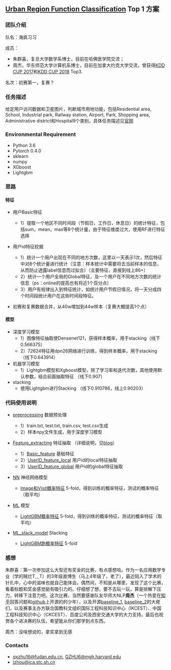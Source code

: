 ## **[Urban Region Function Classification](https://dianshi.baidu.com/competition/30/rank) Top 1 方案**

### 团队介绍

队名：海疯习习

成员：
- 朱群喜，复旦大学数学系博士，目前在哈佛医学院交流；
- 周杰，华东师范大学计算机系博士，目前在加拿大约克大学交流，曾获得[KDD CUP 2017](https://github.com/12190143/Black-Swan)和[KDD CUP 2018](https://github.com/12190143/KDD_CUP_2018) Top3.

名次：初赛第一，复赛？

### 任务描述
给定用户访问数据和卫星图片，判断城市用地功能，包括Residential area, School, Industrial park, Railway station, Airport, Park, Shopping area, Administrative district和Hospital9个类别，具体任务描述见[官网](https://dianshi.baidu.com/competition/30/question) 

### Environmental Requirement
- Python 3.6
- Pytorch 0.4.0
- sklearn
- numpy
- XGboost
- Lightgbm

### 思路
#### 特征

- 用户Basic特征
  - 1）提取一个地区不同时间段（节假日，工作日，休息日）的统计特征，包括sum，mean，max等8个统计量，由于特征维度过大，使用RF进行特征选择

- 用户id特征挖掘

  - 1）统计一个用户出现在不同的地方次数，这里以一天表示1次，然后特征中对8个统计量进行统计（注意：样本统计中需要将去当前样本的信息，从而防止透露label信息而过拟合）（主要特征，直接到线上86+）
  - 2）统计一个用户全局的Global特征，及一个用户在不同地方次数的统计信息（ps：online的提高也有将近1个百分点）
  - 3）用户有规律出入到特征统计，如统计用户节假日情况，将一天分成四个时间段统计用户在这些时间段特征。

- 初赛和复赛数据合并，从40w增加到44w样本（复赛大概提高1个点）

#### 模型
- 深度学习模型
   - 1）图像特征抽取使Densenet121，获得样本概率，用于stacking（线下0.566375）
   - 2）7*26*24特征用dpn26网络进行训练，得到样本概率，用于stacking（线下0.643914）
- 机器学习模型
   - 1）Lightgbm模型和Xgboost模型，除了学习率和迭代次数，其他使用默认参数，结合前面抽取特征 （线下0.907）
- stacking
   - 使用Lightgbm进行Stacking （线下0.910786，线上0.90203）
   
### 代码使用说明
- [preprocessing](https://github.com/zhuqunxi/Urban-Region-Function-Classification-/tree/master/data_processing) 数据预处理
	- 1）train.txt, test.txt, train.csv, test.csv生成
	- 2）样本npy文件生成，用于深度学习模型
- [Feature_extracting](https://github.com/zhuqunxi/Urban-Region-Function-Classification-/tree/master/Feature_extracting) 特征抽取 （详细说明，见[blog](https://www.cnblogs.com/skykill/p/11273640.html)）
	- 1）[Basic_feature](https://github.com/zhuqunxi/Urban-Region-Function-Classification/tree/master/Feature_extracting/Basic_feature) 基础特征
	- 2）[UserID_feature_local](https://github.com/zhuqunxi/Urban-Region-Function-Classification/tree/master/Feature_extracting/UserID_feature_local) 用户id的local特征抽取
	- 3）[UserID_feature_global](https://github.com/zhuqunxi/Urban-Region-Function-Classification/tree/master/Feature_extracting/UserID_feature_global) 用户id的global特征抽取
	
- [NN](https://github.com/zhuqunxi/Urban-Region-Function-Classification-/tree/master/CNN) 神经网络模型
	- [Image和Visit概率特征](https://github.com/zhuqunxi/Urban-Region-Function-Classification/tree/master/CNN) 5-fold，得到训练的概率特征，测试的概率特征（取平均）
- [ML](https://github.com/zhuqunxi/Urban-Region-Function-Classification-/tree/master/ML) 模型
	- [LightGBM概率特征](https://github.com/zhuqunxi/Urban-Region-Function-Classification/tree/master/ML) 5-fold，得到训练的概率特征，测试的概率特征（取平均）
- [ML_stack_model](https://github.com/zhuqunxi/Urban-Region-Function-Classification-/tree/master/ML_stack_model) Stacking
	- [LightGBM跑概率特征](https://github.com/zhuqunxi/Urban-Region-Function-Classification-/tree/master/ML_stack_model) 5-fold


### 感想
朱群喜：第一次参加这么大型还有奖金的比赛，有点感想哈。作为一名应用数学专业（学的贼烂T﹏T）的3年级直博生（马上4年级了，老了），最近陷入了学术的针扎中，心中的滋味也就自己能体会。偶然间，不知是从哪里，发现了这个比赛，看着标题和奖金感觉挺有吸引力的。仔细想了想，要不去玩一玩，算是排解下压力，转移下注意力吧。这次比赛，当然要感谢队友华师大NLP**周杰**（一个热爱在[知乎](https://www.zhihu.com/people/zhou-jie-77-75/activities)回答问题和[github](https://github.com/12190143)上开源的的少年），以及开源[baseline_1](https://github.com/czczup/UrbanRegionFunctionClassification), [baseline_2](https://github.com/ABadCandy/BaiDuBigData19-URFC)的大佬们，以及赛事主办方联合国教科文组织国际工程科技知识中心（IKCEST）、中国工程科技知识中心（CKCEST）、百度公司及西安交通大学的大力支持。最后也祝贺各个进决赛的队伍，希望能从你们那学到点东西。

周杰：没啥想说的，拿奖拿到无感

### Contacts
- qxzhu16@fudan.edu.cn, QZHU6@mgh.harvard.edu
- jzhou@ica.stc.sh.cn
